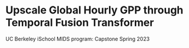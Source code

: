 # Upscale Global Hourly GPP through Temporal Fusion Transformer
UC Berkeley iSchool MIDS program: Capstone Spring 2023
